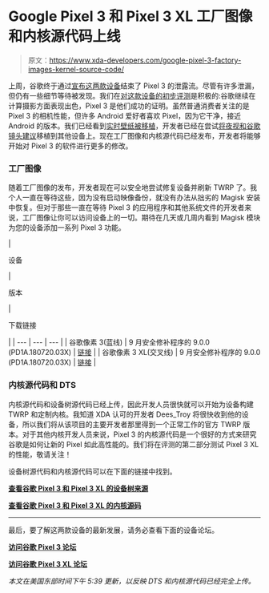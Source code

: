 # Google Pixel 3 和 Pixel 3 XL 工厂图像和内核源代码上线

> 原文：<https://www.xda-developers.com/google-pixel-3-factory-images-kernel-source-code/>

上周，谷歌终于通过[宣布这两款设备](https://www.xda-developers.com/google-pixel-3-google-pixel-3-xl-specs-features-pricing-availability/)结束了 Pixel 3 的泄露流。尽管有许多泄漏，但仍有一些细节等待被发现。我们在[对这款设备的初步评测](https://www.xda-developers.com/google-pixel-3-xl-camera-software-design-pixel-stand/)是积极的:谷歌继续在计算摄影方面表现出色，Pixel 3 是他们成功的证明。虽然普通消费者关注的是 Pixel 3 的相机性能，但许多 Android 爱好者喜欢 Pixel，因为它干净，接近 Android 的版本。我们已经看到[实时壁纸被移植](https://www.xda-developers.com/download-google-pixel-3-live-wallpapers-port/)，开发者已经在尝试[将夜视和谷歌镜头建议](https://www.xda-developers.com/pixel-3-google-camera-port-night-sight-live-google-lens/)移植到其他设备上。现在工厂图像和内核源代码已经发布，开发者将能够开始对 Pixel 3 的软件进行更多的修改。

### 工厂图像

随着工厂图像的发布，开发者现在可以安全地尝试修复设备并刷新 TWRP 了。我个人一直在等待这些，因为没有启动映像备份，就没有办法从拙劣的 Magisk 安装中恢复。但对于那些一直在等待 Pixel 3 的应用程序和其他系统文件的开发者来说，工厂图像让你可以访问设备上的一切。期待在几天或几周内看到 Magisk 模块为您的设备添加一系列 Pixel 3 功能。

| 

设备

 | 

版本

 | 

下载链接

 |
| --- | --- | --- |
| 谷歌像素 3(蓝线) | 9 月安全修补程序的 9.0.0 (PD1A.180720.03X) | [链接](https://developers.google.com/android/images#blueline) |
| 谷歌像素 3 XL(交叉线) | 9 月安全修补程序的 9.0.0 (PD1A.180720.03X) | [链接](https://developers.google.com/android/images#crosshatch) |

### 内核源代码和 DTS

内核源代码和设备树源代码已经上传，因此开发人员很快就可以开始为设备构建 TWRP 和定制内核。我知道 XDA 认可的开发者 Dees_Troy 将很快收到他的设备，所以我们将从该项目的主要开发者那里得到一个正常工作的官方 TWRP 版本。对于其他内核开发人员来说，Pixel 3 的内核源代码是一个很好的方式来研究谷歌是如何让新的 Pixel 如此高性能的。我们将在评测的第二部分测试 Pixel 3 XL 的性能，敬请关注！

设备树源代码和内核源代码可以在下面的链接中找到。

[**查看谷歌 Pixel 3 和 Pixel 3 XL 的设备树来源**](https://android.googlesource.com/device/google/crosshatch/)

[**查看谷歌 Pixel 3 和 Pixel 3 XL 的内核源码**](https://android.googlesource.com/kernel/msm/+/android-9.0.0_r0.31/)

* * *

最后，要了解这两款设备的最新发展，请务必查看下面的设备论坛。

[**访问谷歌 Pixel 3 论坛**](https://forum.xda-developers.com/pixel-3)

[**访问谷歌 Pixel 3 XL 论坛**](https://forum.xda-developers.com/pixel-3-xl)

*本文在美国东部时间下午 5:39 更新，以反映 DTS 和内核源代码已经完全上传。*
